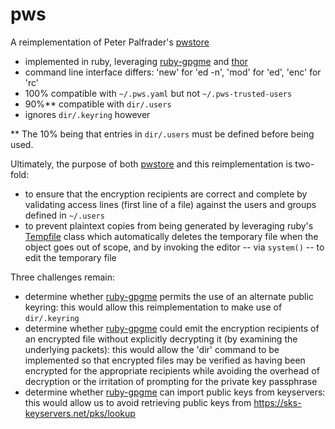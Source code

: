 # pws

A reimplementation of Peter Palfrader's [pwstore][1]
- implemented in ruby, leveraging [ruby-gpgme][3] and [thor][4]
- command line interface differs: 'new' for 'ed -n', 'mod' for 'ed', 'enc' for 'rc'
- 100% compatible with `~/.pws.yaml` but not `~/.pws-trusted-users`
- 90%** compatible with `dir/.users`
- ignores `dir/.keyring` however

** The 10% being that entries in `dir/.users` must be defined before being used.

Ultimately, the purpose of both [pwstore][1] and this reimplementation is
two-fold:
- to ensure that the encryption recipients are correct and complete by
  validating access lines (first line of a file) against the users and groups
  defined in `~/.users`
- to prevent plaintext copies from being generated by leveraging ruby's
  [Tempfile][2] class which automatically deletes the temporary file when the
  object goes out of scope, and by invoking the editor -- via `system()` -- to
  edit the temporary file

Three challenges remain:
- determine whether [ruby-gpgme][3] permits the use of an alternate public keyring: this
  would allow this reimplementation to make use of `dir/.keyring`
- determine whether [ruby-gpgme][3] could emit the encryption recipients of an encrypted
  file without explicitly decrypting it (by examining the underlying packets): this would
  allow the 'dir' command to be implemented so that encrypted files may be verified as
  having been encrypted for the appropriate recipients while avoiding the overhead
  of decryption or the irritation of prompting for the private key passphrase
- determine whether [ruby-gpgme][3] can import public keys from keyservers: this would
  allow us to avoid retrieving public keys from https://sks-keyservers.net/pks/lookup

[1]: https://github.com/weaselp/pwstore
[2]: http://ruby-doc.org/stdlib-2.2.3/libdoc/tempfile/rdoc/Tempfile.html
[3]: https://github.com/ueno/ruby-gpgme
[4]: https://github.com/erikhuda/thor

